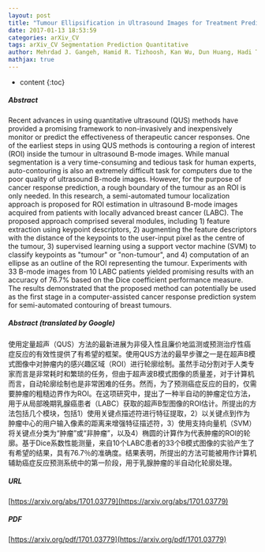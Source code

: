 ```yaml
---
layout: post
title: "Tumour Ellipsification in Ultrasound Images for Treatment Prediction in Breast Cancer"
date: 2017-01-13 18:53:59
categories: arXiv_CV
tags: arXiv_CV Segmentation Prediction Quantitative
author: Mehrdad J. Gangeh, Hamid R. Tizhoosh, Kan Wu, Dun Huang, Hadi Tadayyon, Gregory J. Czarnota
mathjax: true
---
```


* content
{:toc}

##### Abstract
Recent advances in using quantitative ultrasound (QUS) methods have provided a promising framework to non-invasively and inexpensively monitor or predict the effectiveness of therapeutic cancer responses. One of the earliest steps in using QUS methods is contouring a region of interest (ROI) inside the tumour in ultrasound B-mode images. While manual segmentation is a very time-consuming and tedious task for human experts, auto-contouring is also an extremely difficult task for computers due to the poor quality of ultrasound B-mode images. However, for the purpose of cancer response prediction, a rough boundary of the tumour as an ROI is only needed. In this research, a semi-automated tumour localization approach is proposed for ROI estimation in ultrasound B-mode images acquired from patients with locally advanced breast cancer (LABC). The proposed approach comprised several modules, including 1) feature extraction using keypoint descriptors, 2) augmenting the feature descriptors with the distance of the keypoints to the user-input pixel as the centre of the tumour, 3) supervised learning using a support vector machine (SVM) to classify keypoints as "tumour" or "non-tumour", and 4) computation of an ellipse as an outline of the ROI representing the tumour. Experiments with 33 B-mode images from 10 LABC patients yielded promising results with an accuracy of 76.7% based on the Dice coefficient performance measure. The results demonstrated that the proposed method can potentially be used as the first stage in a computer-assisted cancer response prediction system for semi-automated contouring of breast tumours.

##### Abstract (translated by Google)
使用定量超声（QUS）方法的最新进展为非侵入性且廉价地监测或预测治疗性癌症反应的有效性提供了有希望的框架。使用QUS方法的最早步骤之一是在超声B模式图像中对肿瘤内的感兴趣区域（ROI）进行轮廓绘制。虽然手动分割对于人类专家而言是非常耗时和繁琐的任务，但由于超声波B模式图像的质量差，对于计算机而言，自动轮廓绘制也是非常困难的任务。然而，为了预测癌症反应的目的，仅需要肿瘤的粗糙边界作为ROI。在这项研究中，提出了一种半自动的肿瘤定位方法，用于从局部晚期乳腺癌患者（LABC）获取的超声B型图像的ROI估计。所提出的方法包括几个模块，包括1）使用关键点描述符进行特征提取，2）以关键点到作为肿瘤中心的用户输入像素的距离来增强特征描述符，3）使用支持向量机（SVM）将关键点分类为“肿瘤”或“非肿瘤”，以及4）椭圆的计算作为代表肿瘤的ROI的轮廓。基于Dice系数性能测量，来自10个LABC患者的33个B模式图像的实验产生了有希望的结果，具有76.7％的准确度。结果表明，所提出的方法可能被用作计算机辅助癌症反应预测系统中的第一阶段，用于乳腺肿瘤的半自动化轮廓处理。

##### URL
[https://arxiv.org/abs/1701.03779](https://arxiv.org/abs/1701.03779)

##### PDF
[https://arxiv.org/pdf/1701.03779](https://arxiv.org/pdf/1701.03779)

